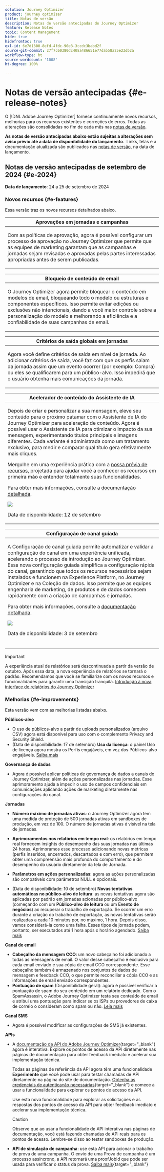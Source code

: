 ```yaml
---
solution: Journey Optimizer
product: journey optimizer
title: Notas de versão
description: Notas de versão antecipadas do Journey Optimizer
feature: Release Notes
topic: Content Management
hide: true
hidefromtoc: true
exl-id: 6e7d1300-8efd-4fdc-90e3-3ccdc3babd2f
source-git-commit: 27f7c60380dc408a486651e77dab58a25e23db2a
workflow-type: ht
source-wordcount: '1008'
ht-degree: 100%

---
```


# Notas de versão antecipadas {#e-release-notes}

O [!DNL Adobe Journey Optimizer] fornece continuamente novos recursos, melhorias para os recursos existentes e correções de erros. Todas as alterações são consolidadas no fim de cada mês nas [notas de versão](release-notes.md).

**As notas de versão antecipadas abaixo estão sujeitas a alterações sem aviso prévio até a data de disponibilidade do lançamento**.  Links, telas e a documentação atualizada são publicados nas [notas de versão](release-notes.md), na data de lançamento.

## Notas de versão antecipadas de setembro de 2024 {#e-2024}

**Data de lançamento**: 24 a 25 de setembro de 2024

### Novos recursos {#e-features}

Essa versão traz os novos recursos detalhados abaixo.

<!--table>
<thead>
<tr>
<th><strong>Content Cards for mobile apps and websites</strong><br/></th>
</tr>
</thead>
<tbody>
<tr>
<td>
<p>Content cards are a new digital messaging feature in Adobe Journey Optimizer that delivers personalized and engaging content directly within mobile apps and websites. Unlike traditional push notifications, Content Cards integrate seamlessly into the user interface, offering persistent, non-intrusive updates that enhance user interaction and experience.</p>
<p>This feature enables marketers to present relevant, rich media content to users, driving higher engagement and ensuring important messages are seen without disrupting the user journey.</p>
</td>
</tr>
</tbody>
</table-->

<table>
<thead>
<tr>
<th><strong>Aprovações em jornadas e campanhas</strong><br/></th>
</tr>
</thead>
<tbody>
<tr>
<td>
<p>Com as políticas de aprovação, agora é possível configurar um processo de aprovação no Journey Optimizer que permite que as equipes de marketing garantam que as campanhas e jornadas sejam revisadas e aprovadas pelas partes interessadas apropriadas antes de serem publicadas.</p>
<!--p>For more information, refer to the <a href="../content-management/gs-generative.md">detailed documentation</a>.</p>
<img src="assets/do-not-localize/ai-content.gif"/-->
</td>
</tr>
</tbody>
</table>


<table>
<thead>
<tr>
<th><strong>Bloqueio de conteúdo de email</strong><br/></th>
</tr>
</thead>
<tbody>
<tr>
<td>
<p>O Journey Optimizer agora permite bloquear o conteúdo em modelos de email, bloqueando todo o modelo ou estruturas e componentes específicos. Isso permite evitar edições ou exclusões não intencionais, dando a você maior controle sobre a personalização do modelo e melhorando a eficiência e a confiabilidade de suas campanhas de email.</p>
<!--p>For more information, refer to the <a href="../content-management/gs-generative.md">detailed documentation</a>.</p>
<img src="assets/do-not-localize/ai-content.gif"/-->
</td>
</tr>
</tbody>
</table>

<table>
<thead>
<tr>
<th><strong>Critérios de saída globais em jornadas</strong><br/></th>
</tr>
</thead>
<tbody>
<tr>
<td>
<p>Agora você define critérios de saída em nível de jornada. Ao adicionar critérios de saída, você faz com que os perfis saiam da jornada assim que um evento ocorrer (por exemplo: Compra) ou eles se qualificarem para um público-alvo. Isso impedirá que o usuário obtenha mais comunicações da jornada.</p>
<!--p>For more information, refer to the <a href="../content-management/gs-generative.md">detailed documentation</a>.</p>
<img src="assets/do-not-localize/ai-content.gif"/-->
</td>
</tr>
</tbody>
</table>

<!--table>
<thead>
<tr>
<th><strong>Code-based experiences in journeys</strong><br/></th>
</tr>
</thead>
<tbody>
<tr>
<td>
<p>With the Code-based experience channel, Adobe Journey Optimizer allows you to do advanced personalization and testing for any of your inbound properties, enabling seamless delivery of tailored experiences across diverse touchpoints such as web apps, mobile apps, desktop apps, video consoles, TV connected devices, smart TVs, kiosks, ATMs, IoT devices, and more. The Code-based experience channel is now available in the journey canvas.</p>
<p>For more information, refer to the <a href="../code-based/get-started-code-based.md">detailed documentation</a>.</p>
</tr>
</tbody>
</table-->


<table>
<thead>
<tr>
<th><strong>Acelerador de conteúdo do Assistente de IA </strong><br/></th>
</tr>
</thead>
<tbody>
<tr>
<td>
<p>Depois de criar e personalizar a sua mensagem, eleve seu conteúdo para o próximo patamar com o Assistente de IA do Journey Optimizer para aceleração de conteúdo. Agora é possível usar o Assistente de IA para otimizar o impacto da sua mensagem, experimentando títulos principais e imagens diferentes. Cada variante é administrada como um tratamento exclusivo, para medir e comparar qual título gera efetivamente mais cliques.</p>
<p>Mergulhe em uma experiência prática com a <a href="https://experienceleague.adobe.com/pt-br/apps/journey-optimizer/ai-assistant-content-accelerator">nossa prévia de recursos</a>, projetada para ajudar você a conhecer os recursos em primeira mão e entender totalmente suas funcionalidades</a>.</p>
<p>Para obter mais informações, consulte a <a href="../content-management/gs-generative.md">documentação detalhada</a>.</p>
<img src="assets/do-not-localize/ai-content.gif"/>
<p>Data de disponibilidade: 12 de setembro</p>
</td>
</tr>
</tbody>
</table>

<table>
<thead>
<tr>
<th><strong>Configuração de canal guiada</strong><br/></th>
</tr>
</thead>
<tbody>
<tr>
<td>
<p>A Configuração de canal guiada permite automatizar e validar a configuração do canal em uma experiência unificada, acelerando o processo de introdução ao Journey Optimizer. Essa nova configuração guiada simplifica a configuração rápida do canal, garantindo que todos os recursos necessários sejam instalados e funcionem na Experience Platform, no Journey Optimizer e na Coleção de dados. Isso permite que as equipes engenharia de marketing, de produtos e de dados comecem rapidamente com a criação de campanhas e jornadas.</p>
<p>Para obter mais informações, consulte a <a href="../configuration/set-mobile-config.md">documentação detalhada</a>.</p>
<img src="assets/do-not-localize/guided-setup.gif"/>
<p>Data de disponibilidade: 3 de setembro</p>
</br>
</td>
</tr>
</tbody>
</table>

>[!IMPORTANT]
>
>A experiência atual de relatórios será descontinuada a partir da versão de outubro. Após essa data, a nova experiência de relatórios se tornará o padrão. Recomendamos que você se familiarize com os novos recursos e funcionalidades para garantir uma transição tranquila.
> [Introdução à nova interface de relatórios do Journey Optimizer](../reports/report-gs-cja.md)


### Melhorias {#e-improvements}

Esta versão vem com as melhorias listadas abaixo.

**Públicos-alvo**

* O uso de públicos-alvo a partir de uploads personalizados (arquivo CSV) agora está disponível para uso com o complemento Privacy and Security Shield.
  <!--* When targeting a custom upload (CSV file) audience, you can now use attributes from the file in your campaigns and journeys. These attributes are available in the personalization editor, to personalize your messages, and the journey advanced expression editor.-->
* (Data de disponibilidade: 17 de setembro) **Uso da licença**: o painel Uso de licença agora mostra os Perfis engajáveis, em vez dos Públicos-alvo engajáveis. [Saiba mais](../audience/license-usage.md)

**Governança de dados**

* Agora é possível aplicar políticas de governança de dados a canais do Journey Optimizer, além de ações personalizadas nas jornadas. Esse aprimoramento ajuda a impedir o uso de campos confidenciais em comunicações aplicando ações de marketing diretamente nas configurações do canal.

<!--
**Frequency and priority management**

* **Frequency capping by campaign or journey** - You can now create frequency rules to apply to your journeys, allowing you to limit the number of journeys per day, week, or month, as well as control the number of concurrent journeys running simultaneously.

* **Priority score** - You can now assign a priority score to a campaign or a journey, ranging from 0 to 100. A higher number indicates a higher priority. When two campaigns or journeys use the same surface, Journey Optimizer will select the one with the highest priority score. If the campaigns have the same score, the campaign that was most recently modified will be chosen. Priority score is available for all inbound channels in campaigns, and for the in-app channel in journeys.    

* **View conflicts** - A new **View conflicts** button in journeys and campaigns now allows you to check whenever there's a possibility of overlap with other journeys or campaigns such as the start date, the targeted audience, or the selected channel configuration.
-->


**Jornadas**

* **Número máximo de jornadas ativas**: o Journey Optimizer agora tem uma medida de proteção de 500 jornadas ativas em sandboxes de produção, em vez de 100. O número de jornadas ativas é visível na tela de jornadas.

* **Aprimoramentos nos relatórios em tempo real**: os relatórios em tempo real fornecem insights do desempenho das suas jornadas nas últimas 24 horas. Aprimoramos esse processo adicionando novas métricas (perfis inseridos, encerrados, descartados e com erro), que permitem obter uma compreensão mais profunda do comportamento e do desempenho do usuário diretamente da tela de Jornada.

* **Parâmetros em ações personalizadas**: agora as ações personalizadas são compatíveis com parâmetros NULL e opcionais.

* (Data de disponibilidade: 10 de setembro) **Novas tentativas automáticas no público-alvo de leitura**: as novas tentativas agora são aplicadas por padrão em jornadas acionadas por público-alvo (começando com um **Público-alvo de leitura** ou um **Evento de negócios**) ao recuperar o trabalho de exportação. Se ocorrer um erro durante a criação do trabalho de exportação, as novas tentativas serão realizadas a cada 10 minutos por, no máximo, 1 hora. Depois disso, vamos considerá-la como uma falha. Esses tipos de jornada podem, portanto, ser executados até 1 hora após o horário agendado. [Saiba mais](../building-journeys/read-audience.md#retries)

**Canal de email**

* **Cabeçalho da mensagem CCO**: um novo cabeçalho foi adicionado a todas as mensagens de email. O valor desse cabeçalho é exclusivo para cada email enviado e sua cópia de email CCO correspondente. Esse cabeçalho também é armazenado nos conjuntos de dados de mensagem e feedback CCO, o que permite reconciliar a cópia CCO e as informações de email enviado correspondentes.
* **Pontuação de spam** (Disponibilidade geral): agora é possível verificar a pontuação de spam do seu conteúdo em um relatório dedicado. Com o SpamAssassin, o Adobe Journey Optimizer testa seu conteúdo de email e atribui uma pontuação para indicar se os ISPs ou provedores de caixa de correio o consideram como spam ou não. [Leia mais](../content-management/spam-report.md)

**Canal SMS**

* Agora é possível modificar as configurações de SMS já existentes.

**APIs**

* A [documentação da API do Adobe Journey Optimizer](https://developer.adobe.com/journey-optimizer-apis/references/simulations/){target="_blank"} agora é interativa. Explore os pontos de acesso da API diretamente nas páginas de documentação para obter feedback imediato e acelerar sua implementação técnica.

  Todas as páginas de referência da API agora têm uma funcionalidade **Experimente** que você pode usar para testar chamadas de API diretamente na página do site de documentação. [Obtenha as credenciais de autenticação necessárias](https://developer.adobe.com/journey-optimizer-apis/references/authentication/){target="_blank"} e comece a usar a funcionalidade para explorar os pontos de acesso da API.

  Use esta nova funcionalidade para explorar as solicitações e as respostas dos pontos de acesso da API para obter feedback imediato e acelerar sua implementação técnica.

  >[!CAUTION]
  >
  >Observe que ao usar a funcionalidade de API interativa nas páginas de documentação, você está fazendo chamadas de API reais para os pontos de acesso. Lembre-se disso ao testar sandboxes de produção.


* **API de simulação de campanha**: use esta API para acionar o trabalho de prova de uma campanha. O envio de uma Prova de campanha é um processo assíncrono, a API retornará uma proofJobId que pode ser usada para verificar o status da prova. [Saiba mais](https://developer.adobe.com/journey-optimizer-apis/references/simulations/){target="_blank"}


